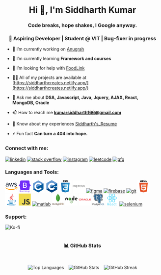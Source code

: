 <h1 align="center">Hi 👋, I'm Siddharth Kumar</h1>
<h3 align="center">Code breaks, hope shakes, I Google anyway.</h3>


<h3 align="center">🚀 Aspiring Developer | Student @ VIT | Bug-fixer in progress </h3>

- 🔭 I’m currently working on [Anugrah](https://github.com/SiddharthKumar241/Anugrah.git)

- 🌱 I’m currently learning **Framework and courses**

- 🤝 I’m looking for help with [FoodLink](https://github.com/SiddharthKumar241/Food_Link.git)

- 👨‍💻 All of my projects are available at [https://siddharthcreates.netlify.app/](https://siddharthcreates.netlify.app/)

- 💬 Ask me about **DSA, Javascript, Java, Jquery, AJAX, React, MongoDB, Oracle**

- 📫 How to reach me **kumarsiddharth166@gmail.com**

- 📄 Know about my experiences [Siddharth's_Resume](https://drive.google.com/file/d/1KtbfF4Cl6jfDD2kUT6enERvCNXmtFY_f/view?usp=sharing)

- ⚡ Fun fact **Can turn a 404 into hope.**

<h3 align="left">Connect with me:</h3>
<p align="left">
<a href="https://www.linkedin.com/in/siddharth-goutam-kumar-921ab928a/" target="blank"><img align="center" src="https://raw.githubusercontent.com/rahuldkjain/github-profile-readme-generator/master/src/images/icons/Social/linked-in-alt.svg" alt="linkedin" height="30" width="40" /></a>
<a href="https://stackoverflow.com/users/30641722/siddharth-kumar?tab=profile" target="blank"><img align="center" src="https://raw.githubusercontent.com/rahuldkjain/github-profile-readme-generator/master/src/images/icons/Social/stack-overflow.svg" alt="stack overflow" height="30" width="40" /></a>
<a href="https://instagram.com/siddharth_kumar241" target="blank"><img align="center" src="https://raw.githubusercontent.com/rahuldkjain/github-profile-readme-generator/master/src/images/icons/Social/instagram.svg" alt="instagram" height="30" width="40" /></a>
<a href="https://leetcode.com/u/Siddharth_Kumar241/" target="blank"><img align="center" src="https://raw.githubusercontent.com/rahuldkjain/github-profile-readme-generator/master/src/images/icons/Social/leet-code.svg" alt="leetcode" height="30" width="40" /></a>
<a href="https://auth.geeksforgeeks.org/user/kumarsiddbjwp" target="blank"><img align="center" src="https://raw.githubusercontent.com/rahuldkjain/github-profile-readme-generator/master/src/images/icons/Social/geeks-for-geeks.svg" alt="gfg" height="30" width="40" /></a>
</p>

<h3 align="left">Languages and Tools:</h3>
<p align="left">
  <a href="https://aws.amazon.com" target="_blank"><img src="https://raw.githubusercontent.com/devicons/devicon/master/icons/amazonwebservices/amazonwebservices-original-wordmark.svg" alt="aws" width="40" height="40"/></a>
  <a href="https://getbootstrap.com" target="_blank"><img src="https://raw.githubusercontent.com/devicons/devicon/master/icons/bootstrap/bootstrap-plain-wordmark.svg" alt="bootstrap" width="40" height="40"/></a>
  <a href="https://www.cprogramming.com/" target="_blank"><img src="https://raw.githubusercontent.com/devicons/devicon/master/icons/c/c-original.svg" alt="c" width="40" height="40"/></a>
  <a href="https://www.w3schools.com/cpp/" target="_blank"><img src="https://raw.githubusercontent.com/devicons/devicon/master/icons/cplusplus/cplusplus-original.svg" alt="cpp" width="40" height="40"/></a>
  <a href="https://www.w3schools.com/css/" target="_blank"><img src="https://raw.githubusercontent.com/devicons/devicon/master/icons/css3/css3-original-wordmark.svg" alt="css3" width="40" height="40"/></a>
  <a href="https://expressjs.com" target="_blank"><img src="https://raw.githubusercontent.com/devicons/devicon/master/icons/express/express-original-wordmark.svg" alt="express" width="40" height="40"/></a>
  <a href="https://www.figma.com/" target="_blank"><img src="https://www.vectorlogo.zone/logos/figma/figma-icon.svg" alt="figma" width="40" height="40"/></a>
  <a href="https://firebase.google.com/" target="_blank"><img src="https://www.vectorlogo.zone/logos/firebase/firebase-icon.svg" alt="firebase" width="40" height="40"/></a>
  <a href="https://git-scm.com/" target="_blank"><img src="https://www.vectorlogo.zone/logos/git-scm/git-scm-icon.svg" alt="git" width="40" height="40"/></a>
  <a href="https://www.w3.org/html/" target="_blank"><img src="https://raw.githubusercontent.com/devicons/devicon/master/icons/html5/html5-original-wordmark.svg" alt="html5" width="40" height="40"/></a>
  <a href="https://www.java.com" target="_blank"><img src="https://raw.githubusercontent.com/devicons/devicon/master/icons/java/java-original.svg" alt="java" width="40" height="40"/></a>
  <a href="https://developer.mozilla.org/en-US/docs/Web/JavaScript" target="_blank"><img src="https://raw.githubusercontent.com/devicons/devicon/master/icons/javascript/javascript-original.svg" alt="javascript" width="40" height="40"/></a>
  <a href="https://www.mathworks.com/" target="_blank"><img src="https://upload.wikimedia.org/wikipedia/commons/2/21/Matlab_Logo.png" alt="matlab" width="40" height="40"/></a>
  <a href="https://www.mongodb.com/" target="_blank"><img src="https://raw.githubusercontent.com/devicons/devicon/master/icons/mongodb/mongodb-original-wordmark.svg" alt="mongodb" width="40" height="40"/></a>
  <a href="https://nodejs.org" target="_blank"><img src="https://raw.githubusercontent.com/devicons/devicon/master/icons/nodejs/nodejs-original-wordmark.svg" alt="nodejs" width="40" height="40"/></a>
  <a href="https://www.oracle.com/" target="_blank"><img src="https://raw.githubusercontent.com/devicons/devicon/master/icons/oracle/oracle-original.svg" alt="oracle" width="40" height="40"/></a>
  <a href="https://www.postgresql.org" target="_blank"><img src="https://raw.githubusercontent.com/devicons/devicon/master/icons/postgresql/postgresql-original-wordmark.svg" alt="postgresql" width="40" height="40"/></a>
  <a href="https://reactjs.org/" target="_blank"><img src="https://raw.githubusercontent.com/devicons/devicon/master/icons/react/react-original-wordmark.svg" alt="react" width="40" height="40"/></a>
  <a href="https://www.selenium.dev" target="_blank"><img src="https://raw.githubusercontent.com/detain/svg-logos/780f25886640cef088af994181646db2f6b1a3f8/svg/selenium-logo.svg" alt="selenium" width="40" height="40"/></a>
</p>

<h3 align="left">Support:</h3>
<p>
  <a href="https://ko-fi.com/Be the Spark – Start Change!">
    <img align="left" src="https://cdn.ko-fi.com/cdn/kofi3.png?v=3" height="50" width="210" alt="Ko-fi" />
  </a>
</p>
<br><br>

<h3 align="center">📊 GitHub Stats</h3>

<br>

<p align="center">
  <img src="https://github-readme-stats.vercel.app/api/top-langs?username=siddharthkumar241&show_icons=true&locale=en&layout=compact&theme=default&bg_color=ffffff" alt="Top Languages" height="200"/>
  &nbsp;&nbsp;
  <img src="https://github-readme-stats.vercel.app/api?username=siddharthkumar241&show_icons=true&locale=en&theme=default&bg_color=ffffff" alt="GitHub Stats" height="200"/>
  &nbsp;&nbsp;
  <img src="https://github-readme-streak-stats.herokuapp.com/?user=siddharthkumar241&theme=default&background=ffffff" alt="GitHub Streak" height="200"/>
</p>
